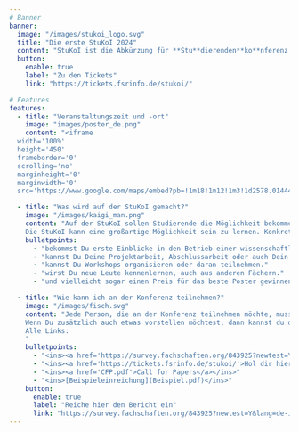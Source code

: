 ```yaml
---
# Banner
banner:
  image: "/images/stukoi_logo.svg"
  title: "Die erste StuKoI 2024"
  content: "StuKoI ist die Abkürzung für **Stu**dierenden**ko**nferenz **I**nformatik und wurde in Zusammenarbeit mit Professor Weyers und dem Fachschaftsrat Informatik der Uni Trier ins Leben gerufen. Ziel der Konferenz ist es, Studierenden die Möglichkeit zu bieten, ihre eigenen Projekte zu präsentieren und dabei wertvolle Erfahrungen im Umgang mit wissenschaftlichen Konferenzen zu sammeln. Unten auf der Seite befinden sich weitere Informationen darüber, welche Art von Beiträgen eingereicht werden können."
  button:
    enable: true
    label: "Zu den Tickets"
    link: "https://tickets.fsrinfo.de/stukoi/"

# Features
features:
  - title: "Veranstaltungszeit und -ort"
    image: "images/poster_de.png"
    content: "<iframe
  width='100%'
  height='450'
  frameborder='0'
  scrolling='no'
  marginheight='0'
  marginwidth='0'
  src='https://www.google.com/maps/embed?pb=!1m18!1m12!1m3!1d2578.0144478259112!2d6.674120576404036!3d49.748171937680375!2m3!1f0!2f0!3f0!3m2!1i1024!2i768!4f13.1!3m3!1m2!1s0x47957c745c48bee1%3A0xaf88c03b9de96d43!2sUni%20Trier%20Capelle%20Campus%202!5e0!3m2!1sde!2sde!4v1706375275289!5m2!1sde!2sde'></iframe>"

  - title: "Was wird auf der StuKoI gemacht?"
    image: "/images/kaigi_man.png"
    content: "Auf der StuKoI sollen Studierende die Möglichkeit bekommen, verschiedene Projekte vorzustellen. Zum einen können die Projekte mithilfe von Postern und 2-minütigen Präsentationen vorgestellt werden. Alternativ besteht die Möglichkeit, Workshops anzubieten, in denen sich über verschiedene Themen ausgetauscht werden kann. Außerdem wird ausreichend Zeit für Pausen eingeplant sein, während denen Snacks und Getränke zur Verfügung stehen.<br>
    Die StuKoI kann eine großartige Möglichkeit sein zu lernen. Konkret..."
    bulletpoints:
      - "bekommst Du erste Einblicke in den Betrieb einer wissenschaftlichen Konferenz."
      - "kannst Du Deine Projektarbeit, Abschlussarbeit oder auch Dein eigenes informatikbezogenes Projekt vorstellen."
      - "kannst Du Workshops organisieren oder daran teilnehmen."
      - "wirst Du neue Leute kennenlernen, auch aus anderen Fächern."
      - "und vielleicht sogar einen Preis für das beste Poster gewinnen."

  - title: "Wie kann ich an der Konferenz teilnehmen?"
    image: "/images/fisch.svg"
    content: "Jede Person, die an der Konferenz teilnehmen möchte, muss sich ein kostenloses Ticket bestellen. Den Link findest du unten. Die frühzeitige Reservierung eines Tickets unterstützt den Planungsprozess der Veranstaltung.<br>
    Wenn Du zusätzlich auch etwas vorstellen möchtest, dann kannst du das bis zum **12.04.2024** einreichen. Reiche dafür einen maximal 2-seitigen Bericht ein. Den Call for Papers findest du weiter unten. Du bekommst bis zum 17.04. die Rückmeldung, ob Dein Beitrag angenommen wurde. Bis zum **26.04.** hast du dann Zeit dein Poster und eine einzelne PowerPoint-Folie einzureichen, die deinen Vortrag unterstützen sollen. Die Kosten für den Druck des Posters übernehmen wir! Alternativ kannst Du auch einen Workshop zu einem Thema deiner Wahl leiten. Ein Beispiel für eine solche Einreichung findest du weiter unten.<br>
    Alle Links:
    "
    bulletpoints:
      - "<ins><a href='https://survey.fachschaften.org/843925?newtest=Y&lang=de-informal'>Reiche hier den Bericht ein</a></ins>"
      - "<ins><a href='https://tickets.fsrinfo.de/stukoi/'>Hol dir hier dein Ticket für die StuKoI</a></ins>"
      - "<ins><a href='CFP.pdf'>Call for Papers</a></ins>"
      - "<ins>[Beispieleinreichung](Beispiel.pdf)</ins>"
    button:
      enable: true
      label: "Reiche hier den Bericht ein"
      link: "https://survey.fachschaften.org/843925?newtest=Y&lang=de-informal"
---
```

